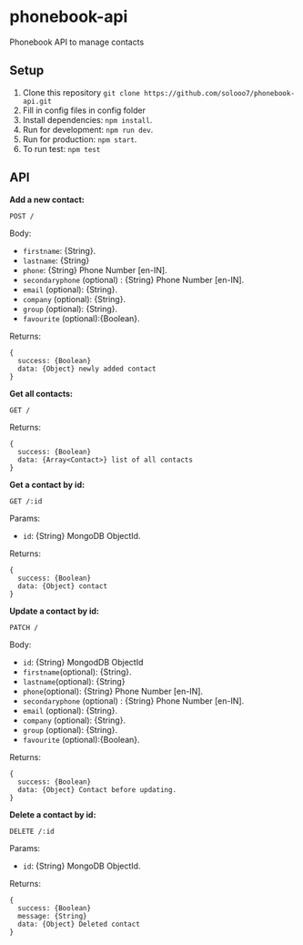 # phonebook-api
Phonebook API to manage contacts 

## Setup

1. Clone this repository `git clone https://github.com/solooo7/phonebook-api.git`
2. Fill in config files in config folder
3. Install dependencies: `npm install`.
4. Run for development: `npm run dev`.
5. Run for production: `npm start`.
6. To run test: `npm test`
## API

**Add a new contact:**
 
```
POST /
```
Body:

- `firstname`: {String}.
- `lastname`: {String}
- `phone`: {String} Phone Number [en-IN].
- `secondaryphone` (optional) : {String} Phone Number [en-IN].
- `email` (optional): {String}.
- `company` (optional): {String}.
- `group` (optional): {String}.
- `favourite` (optional):{Boolean}.

Returns:
```
{
  success: {Boolean}
  data: {Object} newly added contact
}
```


**Get all contacts:**

```
GET /
```
Returns:
```
{
  success: {Boolean}
  data: {Array<Contact>} list of all contacts
}
```
**Get a contact by id:**
```
GET /:id
```
Params:
- `id`: {String} MongoDB ObjectId.

Returns:
```
{
  success: {Boolean}
  data: {Object} contact
}

```
**Update a contact by id:**
```
PATCH /
```
Body:
- `id`: {String} MongodDB ObjectId
- `firstname`(optional): {String}.
- `lastname`(optional): {String}
- `phone`(optional): {String} Phone Number [en-IN].
- `secondaryphone` (optional) : {String} Phone Number [en-IN].
- `email` (optional): {String}.
- `company` (optional): {String}.
- `group` (optional): {String}.
- `favourite` (optional):{Boolean}.

Returns:
```
{
  success: {Boolean}
  data: {Object} Contact before updating.
}
```

**Delete a contact by id:**
```
DELETE /:id
```
Params:
- `id`: {String} MongoDB ObjectId.

Returns:
```
{
  success: {Boolean}
  message: {String}
  data: {Object} Deleted contact
}
```
